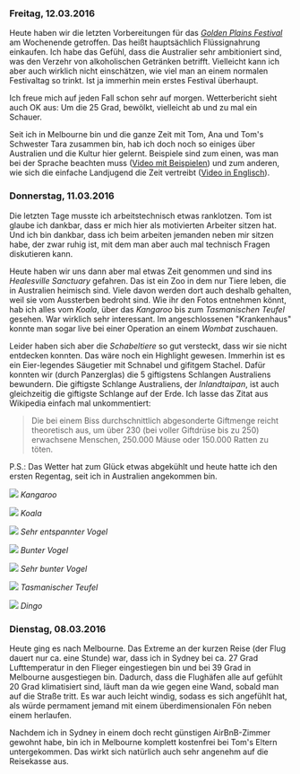 ### Freitag, 12.03.2016

Heute haben wir die letzten Vorbereitungen für das [*Golden Plains Festival*](http://2016.goldenplains.com.au/) am Wochenende getroffen. Das heißt hauptsächlich Flüssignahrung einkaufen. Ich habe das Gefühl, dass die Australier sehr ambitioniert sind, was den Verzehr von alkoholischen Getränken betrifft. Vielleicht kann ich aber auch wirklich nicht einschätzen, wie viel man an einem normalen Festivaltag so trinkt. Ist ja immerhin mein erstes Festival überhaupt.

Ich freue mich auf jeden Fall schon sehr auf morgen. Wetterbericht sieht auch OK aus: Um die 25 Grad, bewölkt, vielleicht ab und zu mal ein Schauer.

Seit ich in Melbourne bin und die ganze Zeit mit Tom, Ana und Tom's Schwester Tara zusammen bin, hab ich doch noch so einiges über Australien und die Kultur hier gelernt. Beispiele sind zum einen, was man bei der Sprache beachten muss ([Video mit Beispielen](https://www.youtube.com/watch?v=yDb_WsAt_Z0)) und zum anderen, wie sich die einfache Landjugend die Zeit vertreibt ([Video in Englisch](https://www.youtube.com/watch?v=UUg-8NWRk98)).


### Donnerstag, 11.03.2016

Die letzten Tage musste ich arbeitstechnisch etwas ranklotzen. Tom ist glaube ich dankbar, dass er mich hier als motivierten Arbeiter sitzen hat. Und ich bin dankbar, dass ich beim arbeiten jemanden neben mir sitzen habe, der zwar ruhig ist, mit dem man aber auch mal technisch Fragen diskutieren kann.

Heute haben wir uns dann aber mal etwas Zeit genommen und sind ins *Healesville Sanctuary* gefahren. Das ist ein Zoo in dem nur Tiere leben, die in Australien heimisch sind. Viele davon werden dort auch deshalb gehalten, weil sie vom Aussterben bedroht sind. Wie ihr den Fotos entnehmen könnt, hab ich alles vom *Koala*, über das *Kangaroo* bis zum *Tasmanischen Teufel* gesehen. War wirklich sehr interessant. Im angeschlossenen "Krankenhaus" konnte man sogar live bei einer Operation an einem *Wombat* zuschauen.

Leider haben sich aber die *Schabeltiere* so gut versteckt, dass wir sie nicht entdecken konnten. Das wäre noch ein Highlight gewesen. Immerhin ist es ein Eier-legendes Säugetier mit Schnabel und gifitgem Stachel. Dafür konnten wir (durch Panzerglas) die 5 giftigstens Schlangen Australiens bewundern. Die giftigste Schlange Australiens, der *Inlandtaipan*, ist auch gleichzeitig die giftigste Schlange auf der Erde. Ich lasse das Zitat aus Wikipedia einfach mal unkommentiert:

> Die bei einem Biss durchschnittlich abgesonderte Giftmenge reicht theoretisch aus, um über 230 (bei voller Giftdrüse bis zu 250) erwachsene Menschen, 250.000 Mäuse oder 150.000 Ratten zu töten.

P.S.: Das Wetter hat zum Glück etwas abgekühlt und heute hatte ich den ersten Regentag, seit ich in Australien angekommen bin.

![](https://www.dropbox.com/s/oy23edsr504cb7p/DSC_0120.jpg?dl=1)
*Kangaroo*

![](https://www.dropbox.com/s/qkhnbhko8pzsd3j/DSC_0130.jpg?dl=1)
*Koala*

![](https://www.dropbox.com/s/4n2b88ghghrbmln/DSC_0134.jpg?dl=1)
*Sehr entspannter Vogel*

![](https://www.dropbox.com/s/4cqu37pn8jt6dm8/DSC_0140.jpg?dl=1)
*Bunter Vogel*

![](https://www.dropbox.com/s/xhczkt86oi897el/DSC_0159.jpg?dl=1)
*Sehr bunter Vogel*

![](https://www.dropbox.com/s/7wji2xje7yqovoq/DSC_0178.jpg?dl=1)
*Tasmanischer Teufel*

![](https://www.dropbox.com/s/9lg4us9k4u425ee/DSC_0183.jpg?dl=1)
*Dingo*


### Dienstag, 08.03.2016

Heute ging es nach Melbourne. Das Extreme an der kurzen Reise (der Flug dauert nur ca. eine Stunde) war, dass ich in Sydney bei ca. 27 Grad Lufttemperatur in den Flieger eingestiegen bin und bei 39 Grad in Melbourne ausgestiegen bin. Dadurch, dass die Flughäfen alle auf gefühlt 20 Grad klimatisiert sind, läuft man da wie gegen eine Wand, sobald man auf die Straße tritt. Es war auch leicht windig, sodass es sich angefühlt hat, als würde permament jemand mit einem überdimensionalen Fön neben einem herlaufen.

Nachdem ich in Sydney in einem doch recht günstigen AirBnB-Zimmer gewohnt habe, bin ich in Melbourne komplett kostenfrei bei Tom's Eltern untergekommen. Das wirkt sich natürlich auch sehr angenehm auf die Reisekasse aus.
